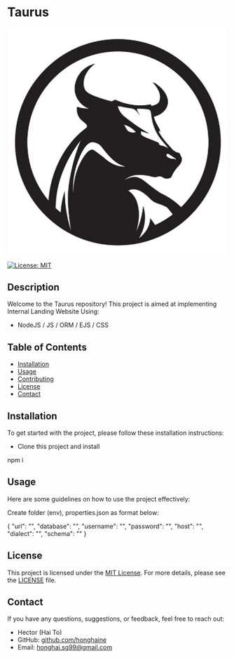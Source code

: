 # Taurus

![Project Icon](public/images/Picture1.jpg)

[![License: MIT](https://img.shields.io/badge/License-MIT-blue.svg)](https://opensource.org/licenses/MIT)

## Description

Welcome to the Taurus repository! This project is aimed at implementing Internal Landing Website 
Using: 
- NodeJS / JS / ORM / EJS / CSS

## Table of Contents

- [Installation](#installation)
- [Usage](#usage)
- [Contributing](#contributing)
- [License](#license)
- [Contact](#contact)

## Installation

To get started with the project, please follow these installation instructions:

- Clone this project and install

npm i

## Usage

Here are some guidelines on how to use the project effectively:

Create folder (env), properties.json as format below: 

{
    "url":  "",
    "database": "",
    "username": "",
    "password": "",
    "host": "",
    "dialect": "",
    "schema": ""
} 



## License

This project is licensed under the [MIT License](https://opensource.org/licenses/MIT). For more details, please see the [LICENSE](LICENSE) file.

## Contact

If you have any questions, suggestions, or feedback, feel free to reach out:

- Hector (Hai To)
- GitHub: [github.com/honghaine](https://github.com/honghaine)
- Email: honghai.sg99@gmail.com
